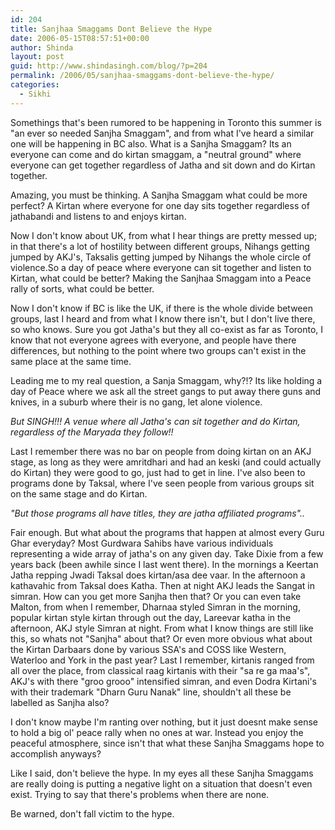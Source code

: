 ```yaml
---
id: 204
title: Sanjhaa Smaggams Dont Believe the Hype
date: 2006-05-15T08:57:51+00:00
author: Shinda
layout: post
guid: http://www.shindasingh.com/blog/?p=204
permalink: /2006/05/sanjhaa-smaggams-dont-believe-the-hype/
categories:
  - Sikhi
---
```

Somethings that's been rumored to be happening in Toronto this summer is "an ever so needed Sanjha Smaggam", and from what I've heard a similar one will be happening in BC also. What is a Sanjha Smaggam? Its an everyone can come and do kirtan smaggam, a "neutral ground" where everyone can get together regardless of Jatha and sit down and do Kirtan together.

Amazing, you must be thinking. A Sanjha Smaggam what could be more perfect? A Kirtan where everyone for one day sits together regardless of jathabandi and listens to and enjoys kirtan.

Now I don't know about UK, from what I hear things are pretty messed up; in that there's a lot of hostility between different groups, Nihangs getting jumped by AKJ's, Taksalis getting jumped by Nihangs the whole circle of violence.So a day of peace where everyone can sit together and listen to Kirtan, what could be better? Making the Sanjhaa Smaggam into a Peace rally of sorts, what could be better.

Now I don't know if BC is like the UK, if there is the whole divide between groups, last I heard and from what I know there isn't, but I don't live there, so who knows. Sure you got Jatha's but they all co-exist as far as Toronto, I know that not everyone agrees with everyone, and people have there differences, but nothing to the point where two groups can't exist in the same place at the same time.

Leading me to my real question, a Sanja Smaggam, why?!? Its like holding a day of Peace where we ask all the street gangs to put away there guns and knives, in a suburb where their is no gang, let alone violence.

_But SINGH!!! A venue where all Jatha's can sit together and do Kirtan, regardless of the Maryada they follow!!_ 

Last I remember there was no bar on people from doing kirtan on an AKJ stage, as long as they were amritdhari and had an keski (and could actually do Kirtan) they were good to go, just had to get in line. I've also been to programs done by Taksal, where I've seen people from various groups sit on the same stage and do Kirtan.

_"But those programs all have titles, they are jatha affiliated programs".._

Fair enough. But what about the programs that happen at almost every Guru Ghar everyday? Most Gurdwara Sahibs have various individuals representing a wide array of jatha's on any given day. Take Dixie from a few years back (been awhile since I last went there). In the mornings a Keertan Jatha repping Jwadi Taksal does kirtan/asa dee vaar. In the afternoon a kathavahic from Taksal does Katha. Then at night AKJ leads the Sangat in simran. How can you get more Sanjha then that? Or you can even take Malton, from when I remember, Dharnaa styled Simran in the morning, popular kirtan style kirtan through out the day, Lareevar katha in the afternoon, AKJ style Simran at night. From what I know things are still like this, so whats not "Sanjha" about that? Or even more obvious what about the Kirtan Darbaars done by various SSA's and COSS like Western, Waterloo and York in the past year? Last I remember, kirtanis ranged from all over the place, from classical raag kirtanis with their "sa re ga maa's", AKJ's with there "groo grooo" intensified simran, and even Dodra Kirtani's with their trademark "Dharn Guru Nanak" line, shouldn't all these be labelled as Sanjha also?

I don't know maybe I'm ranting over nothing, but it just doesnt make sense to hold a big ol' peace rally when no ones at war. Instead you enjoy the peaceful atmosphere, since isn't that what these Sanjha Smaggams hope to accomplish anyways?

Like I said, don't believe the hype. In my eyes all these Sanjha Smaggams are really doing is putting a negative light on a situation that doesn't even exist. Trying to say that there's problems when there are none.

Be warned, don't fall victim to the hype.